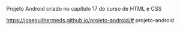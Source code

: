 Projeto Android criado no capítulo 17 do curso de HTML e CSS

https://joseguilhermeds.github.io/projeto-android/# projeto-android

